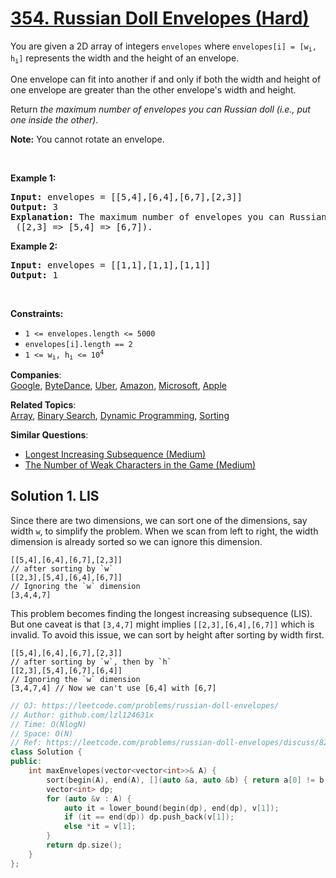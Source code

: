 # [354. Russian Doll Envelopes (Hard)](https://leetcode.com/problems/russian-doll-envelopes/)

<p>You are given a 2D array of integers <code>envelopes</code> where <code>envelopes[i] = [w<sub>i</sub>, h<sub>i</sub>]</code> represents the width and the height of an envelope.</p>

<p>One envelope can fit into another if and only if both the width and height of one envelope are greater than the other envelope's width and height.</p>

<p>Return <em>the maximum number of envelopes you can Russian doll (i.e., put one inside the other)</em>.</p>

<p><strong>Note:</strong> You cannot rotate an envelope.</p>

<p>&nbsp;</p>
<p><strong>Example 1:</strong></p>

<pre><strong>Input:</strong> envelopes = [[5,4],[6,4],[6,7],[2,3]]
<strong>Output:</strong> 3
<strong>Explanation:</strong> The maximum number of envelopes you can Russian doll is <code>3</code> ([2,3] =&gt; [5,4] =&gt; [6,7]).
</pre>

<p><strong>Example 2:</strong></p>

<pre><strong>Input:</strong> envelopes = [[1,1],[1,1],[1,1]]
<strong>Output:</strong> 1
</pre>

<p>&nbsp;</p>
<p><strong>Constraints:</strong></p>

<ul>
	<li><code>1 &lt;= envelopes.length &lt;= 5000</code></li>
	<li><code>envelopes[i].length == 2</code></li>
	<li><code>1 &lt;= w<sub>i</sub>, h<sub>i</sub> &lt;= 10<sup>4</sup></code></li>
</ul>


**Companies**:  
[Google](https://leetcode.com/company/google), [ByteDance](https://leetcode.com/company/bytedance), [Uber](https://leetcode.com/company/uber), [Amazon](https://leetcode.com/company/amazon), [Microsoft](https://leetcode.com/company/microsoft), [Apple](https://leetcode.com/company/apple)

**Related Topics**:  
[Array](https://leetcode.com/tag/array/), [Binary Search](https://leetcode.com/tag/binary-search/), [Dynamic Programming](https://leetcode.com/tag/dynamic-programming/), [Sorting](https://leetcode.com/tag/sorting/)

**Similar Questions**:
* [Longest Increasing Subsequence (Medium)](https://leetcode.com/problems/longest-increasing-subsequence/)
* [The Number of Weak Characters in the Game (Medium)](https://leetcode.com/problems/the-number-of-weak-characters-in-the-game/)

## Solution 1. LIS

Since there are two dimensions, we can sort one of the dimensions, say width `w`, to simplify the problem. When we scan from left to right, the width dimension is already sorted so we can ignore this dimension.

```
[[5,4],[6,4],[6,7],[2,3]]
// after sorting by `w`
[[2,3],[5,4],[6,4],[6,7]]
// Ignoring the `w` dimension
[3,4,4,7]
```

This problem becomes finding the longest increasing subsequence (LIS). But one caveat is that `[3,4,7]` might implies `[[2,3],[6,4],[6,7]]` which is invalid. To avoid this issue, we can sort by height after sorting by width first.

```
[[5,4],[6,4],[6,7],[2,3]]
// after sorting by `w`, then by `h`
[[2,3],[5,4],[6,7],[6,4]]
// Ignoring the `w` dimension
[3,4,7,4] // Now we can't use [6,4] with [6,7]
```

```cpp
// OJ: https://leetcode.com/problems/russian-doll-envelopes/
// Author: github.com/lzl124631x
// Time: O(NlogN)
// Space: O(N)
// Ref: https://leetcode.com/problems/russian-doll-envelopes/discuss/82763/Java-NLogN-Solution-with-Explanation
class Solution {
public:
    int maxEnvelopes(vector<vector<int>>& A) {
        sort(begin(A), end(A), [](auto &a, auto &b) { return a[0] != b[0] ? a[0] < b[0] : a[1] > b[1]; });
        vector<int> dp;
        for (auto &v : A) {
            auto it = lower_bound(begin(dp), end(dp), v[1]);
            if (it == end(dp)) dp.push_back(v[1]);
            else *it = v[1];
        }
        return dp.size();
    }
};
```